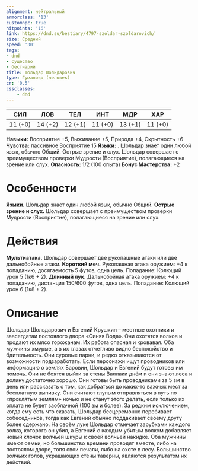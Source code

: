 ```yaml
---
alignment: нейтральный
armorclass: '13'
customnpc: true
hitpoints: '16'
link: https://dnd.su/bestiary/4797-szoldar-szoldarovich/
size: Средний
speed: '30'
tags:
- dnd
- существо
- бестиарий
title: Шольдар Шольдарович
type: Гуманоид (человек)
cr: '0.5'
cssclasses:
    - dnd
---
```



| СИЛ | ЛОВ | ТЕЛ | ИНТ | МДР | ХАР |
|---|---|---|---|---|---|
| 11 (+0) | 14 (+2) | 12 (+1) | 11 (+0) | 13 (+1) | 11 (+0) |
**Навыки:** Восприятие +5, Выживание +5, Природа +4, Скрытность +6
**Чувства:** пассивное Восприятие 15
**Языки:** . Шольдар знает один любой язык, обычно Общий.
Острые зрение и слух. Шольдар совершает с преимуществом проверки Мудрости (Восприятие), полагающиеся на зрение или слух.
**Опасность:** 1/2 (100 опыта)
**Бонус Мастерства:** +2


# Особенности
**Языки.** Шольдар знает один любой язык, обычно Общий.
**Острые зрение и слух.** Шольдар совершает с преимуществом проверки Мудрости (Восприятие), полагающиеся на зрение или слух.


# Действия
**Мультиатака.** Шольдар совершает две рукопашные атаки или две дальнобойные атаки.
**Короткий меч.** Рукопашная атака оружием: +4 к попаданию, досягаемость 5 футов, одна цель. Попадание: Колющий урон 5 (1к6 + 2).
**Длинный лук.** Дальнобойная атака оружием: +4 к попаданию, дистанция 150/600 футов, одна цель. Попадание: Колющий урон 6 (1к8 + 2).


# Описание
Шольдар Шольдарович и Евгений Крушкин – местные охотники и завсегдатаи постоялого двора «Синяя Вода». Они охотятся волков и продают их мясо горожанам. Их работа опасная и кровавая. Оба мужчины хмурые, а в их глазах отчетливо видно беспокойство и бдительность. Они суровые парни, и редко отказываются от возможности подзаработать. Если персонажи ищут проводников или информацию о землях Баровии, Шольдар и Евгений будут готовы им помочь. Они не боятся выйти за стены Валлаки днём и они знают леса и долину достаточно хорошо. Они готовы быть проводниками за 5 зм в день или рассказать о том, как добраться до каких-то важных мест за бесплатную выпивку. Они считают глупым отправляться в путь по «проклятым землям» ночью и не станут этого делать, если только их оплата не будет заоблачной (100 зм и более). За редким исключением, когда ему есть что сказать, Шольдар бесцеремонно перебивает собеседников, тогда как Евгений обычно поддакивает своему другу более сдержано. На своём луке Шольдар отмечает зарубками каждого волка, которого он убил, а Евгений с каждым убитым волком добавляет новый клочок волчьей шкуры к своей волчьей накидке. Оба мужчины имеют семьи, но большинство времени проводят вместе, либо на постоялом дворе, топя свои печали, либо на охоте в лесу. Большинство волчьих голов, украшающих стены таверны, являются результатом их действий.